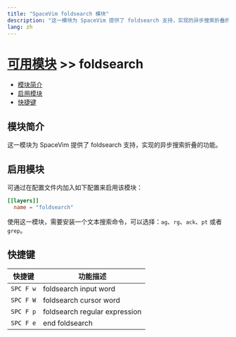 ```yaml
---
title: "SpaceVim foldsearch 模块"
description: "这一模块为 SpaceVim 提供了 foldsearch 支持，实现的异步搜索折叠的功能。"
lang: zh
---
```


# [可用模块](../) >> foldsearch

<!-- vim-markdown-toc GFM -->

- [模块简介](#模块简介)
- [启用模块](#启用模块)
- [快捷键](#快捷键)

<!-- vim-markdown-toc -->

## 模块简介

这一模块为 SpaceVim 提供了 foldsearch 支持，实现的异步搜索折叠的功能。

## 启用模块

可通过在配置文件内加入如下配置来启用该模块：

```toml
[[layers]]
  name = "foldsearch"
```

使用这一模块，需要安装一个文本搜索命令，可以选择：`ag`、`rg`、`ack`、`pt` 或者 `grep`。

## 快捷键

| 快捷键    | 功能描述                      |
| --------- | ----------------------------- |
| `SPC F w` | foldsearch input word         |
| `SPC F W` | foldsearch cursor word        |
| `SPC F p` | foldsearch regular expression |
| `SPC F e` | end foldsearch                |
